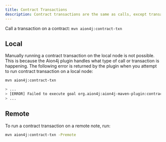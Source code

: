 ```yaml
---
title: Contract Transactions
description: Contract transactions are the same as calls, except transactions always initiate a state-change. This means that something within the contract, like a variable, changes. This changes the state of the blockchain, which incurs a cost. Transaction calls can also change the state, or value, of something _without_ the contract having to return anything. Calls do not necessarily initiate a state-change. Calls are able to simply request the content or value of a variable. Calls will always return something, whereas contract transaction may not.
---
```


Call a transaction on a contract: `mvn aion4j:contract-txn`

## Local

Manually running a contract transaction on the local node is not possible. This is because the Aion4j plugin handles what type of call or transaction is happening. The following error is returned by the plugin when you attempt to run contract transaction on a local node:

```bash
mvn aion4j:contract-txn

> ...
> [ERROR] Failed to execute goal org.aion4j:aion4j-maven-plugin:contract-txn (default-cli) on project helloworld: For local Avm mode, use aion4j:call goal to send transaction -> [Help 1]
> ...
```

## Remote

To run a contract transaction on a remote note, run:

```bash
mvn aion4j:contract-txn -Premote
```
